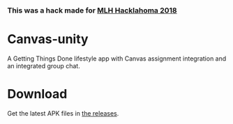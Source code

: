 ### This was a hack made for [MLH Hacklahoma 2018](https://devpost.com/software/canvas-unity)

# Canvas-unity
A Getting Things Done lifestyle app with Canvas assignment integration and an integrated group chat.

# Download
Get the latest APK files in [the releases](https://github.com/noahzemlin/Canvas-unity/releases).
